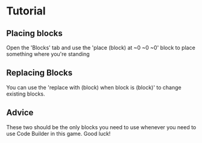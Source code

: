 # Tutorial

## Placing blocks

Open the 'Blocks' tab and use the 'place (block) at ~0 ~0 ~0' block to place something where you're standing

## Replacing Blocks

You can use the 'replace with (block) when block is (block)' to change existing blocks. 

## Advice

These two should be the only blocks you need to use whenever you need to use Code Builder in this game. Good luck!
